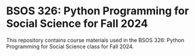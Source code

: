 # BSOS 326: Python Programming for Social Science for Fall 2024

This repository contains course materials used in the BSOS 326: Python Programming for Social Science class for Fall 2024. 


